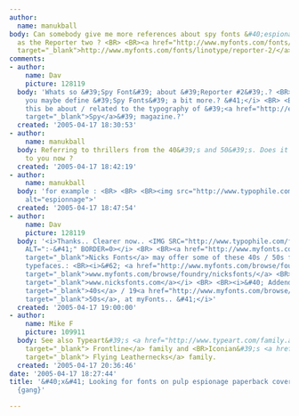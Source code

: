```yaml
---
author:
  name: manukball
body: Can somebody give me more references about spy fonts &#40;espionage&#41; such
  as the Reporter two ? <BR> <BR><a href="http://www.myfonts.com/fonts/linotype/reporter-2/"
  target="_blank">http://www.myfonts.com/fonts/linotype/reporter-2/</a>
comments:
- author:
    name: Dav
    picture: 128119
  body: 'Whats so &#39;Spy Font&#39; about &#39;Reporter #2&#39;.? <BR><i>&#40; Can
    you maybe define &#39;Spy Fonts&#39; a bit more.? &#41;</i> <BR> <BR>Edit.: Should
    this be about / related to the typography of &#39;<a href="http://en.wikipedia.org/wiki/Spy_magazine"
    target="_blank">Spy</a>&#39; magazine.?'
  created: '2005-04-17 18:30:53'
- author:
    name: manukball
  body: Referring to thrillers from the 40&#39;s and 50&#39;s. Does it seems clearer
    to you now ?
  created: '2005-04-17 18:42:19'
- author:
    name: manukball
  body: 'for example : <BR> <BR> <BR><img src="http://www.typophile.com/forums/messages/83/69937.jpg"
    alt="espionnage">'
  created: '2005-04-17 18:47:54'
- author:
    name: Dav
    picture: 128119
  body: '<i>Thanks.. Clearer now.. <IMG SRC="http://www.typophile.com/forums/clipart/happy.gif"
    ALT=":-&#41;" BORDER=0></i> <BR> <BR><a href="http://www.myfonts.com/browse/foundry/nicksfonts/"
    target="_blank">Nicks Fonts</a> may offer some of these 40s / 50s film related
    typefaces.: <BR><i>&#62; <a href="http://www.myfonts.com/browse/foundry/nicksfonts/"
    target="_blank">www.myfonts.com/browse/foundry/nicksfonts/</a> <BR>&#62; <a href="http://www.nicksfonts.com"
    target="_blank">www.nicksfonts.com</a></i> <BR> <BR><i>&#40; Addendum.: 19<a href="http://www.myfonts.com/browse/keyword/1940s/"
    target="_blank">40s</a> / 19<a href="http://www.myfonts.com/browse/keyword/1950s/"
    target="_blank">50s</a>, at myFonts.. &#41;</i>'
  created: '2005-04-17 19:00:00'
- author:
    name: Mike F
    picture: 109911
  body: See also Typeart&#39;s <a href="http://www.typeart.com/family.asp?FID=62&amp;SID=0&amp;CID=11"
    target="_blank"> Frontline</a> family and <BR>Iconian&#39;s <a href="http://www.iconian.com/"
    target="_blank"> Flying Leathernecks</a> family.
  created: '2005-04-17 20:36:46'
date: '2005-04-17 18:27:44'
title: '&#40;x&#41; Looking for fonts on pulp espionage paperback covers - various
  {gang}'

---
```


